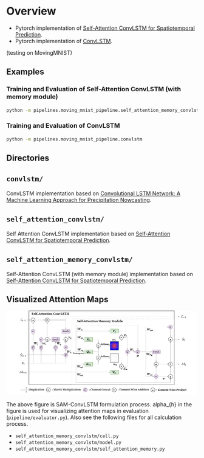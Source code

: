 # Overview

- Pytorch implementation of [Self-Attention ConvLSTM for Spatiotemporal Prediction](https://ojs.aaai.org/index.php/AAAI/article/view/6819/6673).
- Pytorch implementation of [ConvLSTM](https://arxiv.org/abs/1506.04214v2).

(testing on MovingMNIST)

## Examples

### Training and Evaluation of Self-Attention ConvLSTM (with memory module)

```bash
python -m pipelines.moving_mnist_pipeline.self_attention_memory_convlstm
```

### Training and Evaluation of ConvLSTM
```bash
python -m pipelines.moving_mnist_pipeline.convlstm
```

## Directories

## `convlstm/`

ConvLSTM implementation based on [Convolutional LSTM Network: A Machine Learning Approach for Precipitation Nowcasting](https://paperswithcode.com/paper/convolutional-lstm-network-a-machine-learning).

## `self_attention_convlstm/`

Self Attention ConvLSTM implementation based on [Self-Attention ConvLSTM for Spatiotemporal Prediction](https://ojs.aaai.org/index.php/AAAI/article/view/6819/6673).

## `self_attention_memory_convlstm/`

Self-Attention ConvLSTM (with memory module) implementation based on [Self-Attention ConvLSTM for Spatiotemporal Prediction](https://ojs.aaai.org/index.php/AAAI/article/view/6819/6673).

## Visualized Attention Maps

![sa-convlstm](fig/sa-convlstm.png)

The above figure is SAM-ConvLSTM formulation process. alpha_{h} in the figure is
used for visualizing attention maps in evaluation (`pipeline/evaluator.py`). Also see the
following files for all calculation process.

- `self_attention_memory_convlstm/cell.py`
- `self_attention_memory_convlstm/model.py`
- `self_attention_memory_convlstm/self_attention_memory.py`
